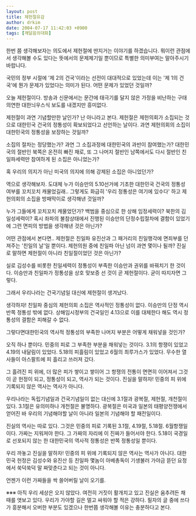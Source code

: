 ```yaml
---
layout: post
title: 제헌절유감
author: drkim
date: 2004-07-17 11:42:03 +0900
tags: [깨달음의대화]
---
```

한번 쯤 생각해보자는 의도에서 제헌절에 딴지거는 이야기를 하겠습니다. 뭐이런 관점에서 생각해볼 수도 있다는 뜻에서의 문제제기일 뿐이므로 특별한 의미부여는 말아주시기 바랍니다. 


  
   
  
국민의 정부 시절에 '제 2의 건국'이라는 선전이 대대적으로 있었는데 이는 '제 1의 건국'에 뭔가 문제가 있었다는 의미가 된다. 어떤 문제가 있었던 것일까?    
  
오늘 제헌절이다. 방송과 신문에서는 문간에 태극기를 달지 않은 가정을 비난하는 구태의연한 대한늬우스식 보도를 내겠지만 흥미없다.    
  
제헌절이 과연 기념할만한 날인가? 난 아니라고 본다. 제헌절은 제헌의회가 소집되는 것으로 대한민국 건국의 정통성이 확보되었다고 선언하는 날이다. 과연 제헌의회의 소집이 대한민국의 정통성을 보장하는 것일까?    
  
소집의 절차는 정당했는가? 과연 그 소집과정에 대한민국의 과반이 참여했는가? 대한민국의 절반인 북쪽은 온전히 빠진 채로, 또 그 나머지 절반인 남쪽에서도 다시 절반인 친일파세력만 참여하게 된 소집은 아니었는가? 
  
  
혹 우리의 의지가 아닌 미국의 의지에 의해 강제된 소집은 아니었던가?    
  
역으로 생각해보자. 도대체 누가 이승만의 5.10선거에 기초한 대한민국 건국의 정통성 여부를 꼬치꼬치 캐물었길래.. 그렇게도 화급히 '우리 정통성은 여기에 있수다' 하고 제헌의회의 소집을 방패막이로 생각해낸 것일까?    
  
누가 그들에게 꼬치꼬치 캐물었던가? 백범을 중심으로 한 상해 임정세력이? 북한의 김일성세력이? 혹시 좌파의 불참상태에서 진행된 이승만의 단정수립절차에 결함이 있었기에 그런 면피의 방법을 생각해낸 것은 아닌가?    
  
어떤 관점에서 본다면.. 제헌절은 친일파 유진산과 그 패거리의 친일행각에 면죄부를 던져주는 '친일의 날'일 뿐이다. 제헌의원 중에 친일파 아닌 넘이 과연 몇이나 될까? 진실로 말하면 제헌절이 아니라 친일절이었던 것은 아닌가?    
  
실로 김성수를 비롯한 친일세력이 정통성이 부족한 이승만과 권위를 바꿔치기 한 것이다. 이승만과 친일파가 정통성을 상호 맞보증 선 것이 곧 제헌절이다. 굳이 따지자면 그렇다.    
  
그래서 우리나라는 건국기념일 대신에 제헌절이 생겨났다.    
  
생각하자! 친일파 중심의 제헌의회 소집은 역사적인 정통성이 없다. 이승만의 단정 역시 반쪽 정통성 밖에 없다. 상해임시정부의 건국일인 4.13으로 이를 대체한다 해도 역시 정통성의 결함은 피해갈 수 없다.    
  
그렇다면대한민국의 역사적 정통성의 부족한 나머지 부분은 어떻게 채워넣을 것인가?    
  
오직 하나 뿐이다. 민중의 피로 그 부족한 부분을 채워넣는 것이다. 3.1의 항쟁이 있었고 4.19의 내달림이 있었다. 5.18의 피흘림이 있었고 6월의 최루가스가 있었다. 무수한 열사들이 아스팔트에 피 흘리고 쓰러져 갔다.    
  
그 흘려진 피 위에, 더 많은 피가 쌓이고 쌓이어 그 항쟁의 전통이 면면히 이어져서 그것이 곧 헌정이 되고, 정통성이 되고, 역사가 되는 것이다. 진실을 말하자! 민중의 피 위에 기록되지 않은 역사는 역사가 아니다. 
  
  
우리나라는 독립기념일과 건국기념일이 없는 대신에 3.1절과 광복절, 제헌절, 개천절이 있다. 3.1절은 유의미하나 개천절은 불명하다. 광복절은 미국과 일본의 태평양전쟁에서 얻어진 바 우리의 기념해야할 날이 아니라 일본의 기념해야 할 패전일이다.    
  
진실의 역사는 따로 있다. 그것은 민중의 피로 기록된 3.1절, 4.19절, 5.18절. 6월항쟁일이다. 가짜는 지워져야 한다. 그 가짜의 자리에 이 진짜가 들어서야 한다. 5.18이 국경일로 선포되지 않는 한 대한민국의 역사적 정통성은 반쪽 정통성일 뿐이다.    
  
우리 까놓고 진실을 말하자! 민중의 피 위에 기록되지 않은 역사는 역사가 아니다. 대한민국 헌정은 김성수와 유진산 등 친일파 몇놈이 아베총독이 기생불러 가야금 뜯던 요정에서 쑥덕쑥덕 말 짜맞춘다고 되는 것이 아니다.    
  
언젠가 이런 가짜들을 싹 쓸어버릴 날이 오기를.    
  
※※※ 아직 우리 세상은 오지 않았다. 여전히 거짓이 활개치고 있고 진실은 움추려든 채 때를 엿보고 있다. 우리가 가야할 길은 멀고 싸워야 할 적은 강하다. 필자의 글 중에 쓰다가 흥분해서 오버한 부분도 있겠으나 한번쯤 생각해볼 이유는 충분하다고 본다.